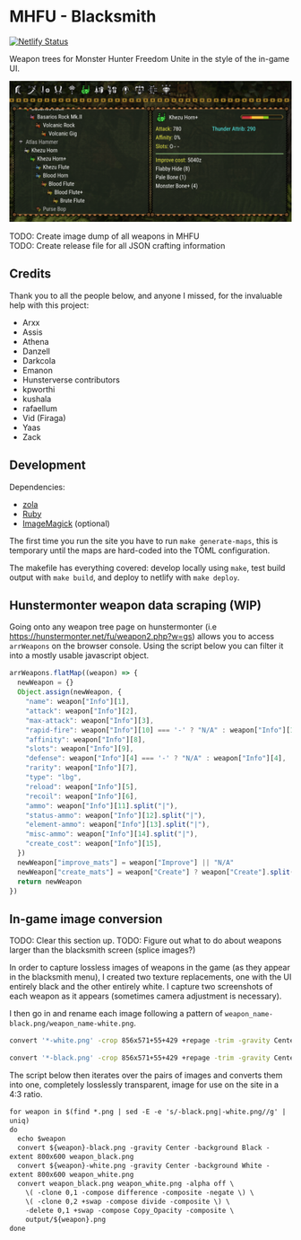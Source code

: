 # MHFU - Blacksmith

[![Netlify Status](https://api.netlify.com/api/v1/badges/92498c7e-45eb-449e-861f-764c6e6cf57c/deploy-status)](https://app.netlify.com/sites/mhfu-blacksmith/deploys)

Weapon trees for Monster Hunter Freedom Unite in the style of the in-game UI.

![Screenshot of the website](/static/images/screenshot.png)

TODO: Create image dump of all weapons in MHFU  
TODO: Create release file for all JSON crafting information

## Credits

Thank you to all the people below, and anyone I missed, for the invaluable help with this project:

* Arxx
* Assis
* Athena
* Danzell
* Darkcola
* Emanon
* Hunsterverse contributors
* kpworthi
* kushala
* rafaellum
* Vid (Firaga)
* Yaas
* Zack

## Development

Dependencies:

* [zola](https://github.com/getzola/zola/) 
* [Ruby](https://www.ruby-lang.org/)
* [ImageMagick](https://imagemagick.org/) (optional)

The first time you run the site you have to run `make generate-maps`, this is temporary until the maps are hard-coded into the TOML configuration.

The makefile has everything covered: develop locally using `make`, test build output with `make build`, and deploy to netlify with `make deploy`.

## Hunstermonter weapon data scraping (WIP)

Going onto any weapon tree page on hunstermonter (i.e https://hunstermonter.net/fu/weapon2.php?w=gs) allows you to access `arrWeapons` on the browser console. Using the script below you can filter it into a mostly usable javascript object.

```javascript
arrWeapons.flatMap((weapon) => {
  newWeapon = {}
  Object.assign(newWeapon, {
    "name": weapon["Info"][1],
    "attack": weapon["Info"][2],
    "max-attack": weapon["Info"][3],
    "rapid-fire": weapon["Info"][10] === '-' ? "N/A" : weapon["Info"][10],
    "affinity": weapon["Info"][8],
    "slots": weapon["Info"][9],
    "defense": weapon["Info"][4] === '-' ? "N/A" : weapon["Info"][4],
    "rarity": weapon["Info"][7],
    "type": "lbg",
    "reload": weapon["Info"][5],
    "recoil": weapon["Info"][6],
    "ammo": weapon["Info"][11].split("|"),
    "status-ammo": weapon["Info"][12].split("|"),
    "element-ammo": weapon["Info"][13].split("|"),
    "misc-ammo": weapon["Info"][14].split("|"),
    "create_cost": weapon["Info"][15],
  })
  newWeapon["improve_mats"] = weapon["Improve"] || "N/A"
  newWeapon["create_mats"] = weapon["Create"] ? weapon["Create"].split("|") : "N/A"
  return newWeapon
})
```

## In-game image conversion

TODO: Clear this section up.
TODO: Figure out what to do about weapons larger than the blacksmith screen (splice images?)

In order to capture lossless images of weapons in the game (as they appear in the blacksmith menu), I created two texture replacements, one with the UI entirely black and the other entirely white. I capture two screenshots of each weapon as it appears (sometimes camera adjustment is necessary).

I then go in and rename each image following a pattern of `weapon_name-black.png/weapon_name-white.png`.

```bash
convert '*-white.png' -crop 856x571+55+429 +repage -trim -gravity Center -background White -extent 800x600 -set filename:fn '%[basename]' '%[filename:fn].png'
```

```bash
convert '*-black.png' -crop 856x571+55+429 +repage -trim -gravity Center -background Black -extent 800x600 -set filename:fn '%[basename]' '%[filename:fn].png'
```

The script below then iterates over the pairs of images and converts them into one, completely losslessly transparent, image for use on the site in a 4:3 ratio.

```
for weapon in $(find *.png | sed -E -e 's/-black.png|-white.png//g' | uniq)
do
  echo $weapon
  convert ${weapon}-black.png -gravity Center -background Black -extent 800x600 weapon_black.png
  convert ${weapon}-white.png -gravity Center -background White -extent 800x600 weapon_white.png
  convert weapon_black.png weapon_white.png -alpha off \
    \( -clone 0,1 -compose difference -composite -negate \) \
    \( -clone 0,2 +swap -compose divide -composite \) \
    -delete 0,1 +swap -compose Copy_Opacity -composite \
    output/${weapon}.png
done
```